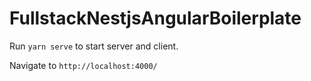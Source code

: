 # FullstackNestjsAngularBoilerplate

Run `yarn serve` to start server and client. 

Navigate to `http://localhost:4000/`
